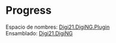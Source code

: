 # Progress

Espacio de nombres: [Digi21.DigiNG.Plugin](../../)  
Ensamblado: [Digi21.DigiNG](../../../digi21.diging/)



